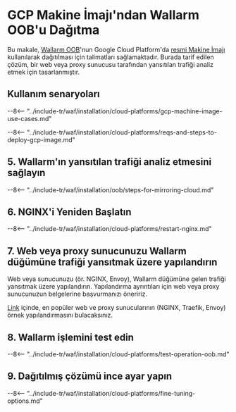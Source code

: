 [link-launch-instance]:     https://cloud.google.com/deep-learning-vm/docs/quickstart-marketplace

[img-ssh-key-generation]:       ../../../images/installation-gcp/common/ssh-key-generation.png
[versioning-policy]:            ../../../updating-migrating/versioning-policy.md#version-list
[img-wl-console-users]:         ../../../images/check-user-no-2fa.png
[img-create-wallarm-node]:      ../../../images/user-guides/nodes/create-cloud-node.png
[deployment-platform-docs]:     ../../../installation/supported-deployment-options.md
[node-token]:                       ../../../quickstart/getting-started.md#deploy-the-wallarm-filtering-node
[api-token]:                        ../../../user-guides/settings/api-tokens.md
[wallarm-token-types]:              ../../../user-guides/nodes/nodes.md#api-and-node-tokens-for-node-creation
[platform]:                         ../../../installation/supported-deployment-options.md
[ptrav-attack-docs]:                ../../../attacks-vulns-list.md#path-traversal
[attacks-in-ui-image]:              ../../../images/admin-guides/test-attacks-quickstart.png
[wallarm-nginx-directives]:         ../../../admin-en/configure-parameters-en.md
[autoscaling-docs]:                 ../../../admin-en/installation-guides/google-cloud/autoscaling-overview.md
[real-ip-docs]:                     ../../../admin-en/using-proxy-or-balancer-en.md
[allocate-memory-docs]:             ../../../admin-en/configuration-guides/allocate-resources-for-node.md
[limiting-request-processing]:      ../../../user-guides/rules/configure-overlimit-res-detection.md
[logs-docs]:                        ../../../admin-en/configure-logging.md
[oob-advantages-limitations]:       ../overview.md#advantages-and-limitations
[wallarm-mode]:                     ../../../admin-en/configure-wallarm-mode.md
[wallarm-api-via-proxy]:            ../../../admin-en/configuration-guides/access-to-wallarm-api-via-proxy.md
[img-grouped-nodes]:                ../../../images/user-guides/nodes/grouped-nodes.png

# GCP Makine İmajı'ndan Wallarm OOB'u Dağıtma

Bu makale, [Wallarm OOB](overview.md)'nun Google Cloud Platform'da [resmi Makine İmajı](https://console.cloud.google.com/launcher/details/wallarm-node-195710/wallarm-node) kullanılarak dağıtılması için talimatları sağlamaktadır. Burada tarif edilen çözüm, bir web veya proxy sunucusu tarafından yansıtılan trafiği analiz etmek için tasarlanmıştır.

## Kullanım senaryoları

--8<-- "../include-tr/waf/installation/cloud-platforms/gcp-machine-image-use-cases.md"

--8<-- "../include-tr/waf/installation/cloud-platforms/reqs-and-steps-to-deploy-gcp-image.md"

## 5. Wallarm'ın yansıtılan trafiği analiz etmesini sağlayın

--8<-- "../include-tr/waf/installation/oob/steps-for-mirroring-cloud.md"

## 6. NGINX'i Yeniden Başlatın

--8<-- "../include-tr/waf/installation/cloud-platforms/restart-nginx.md"

## 7. Web veya proxy sunucunuzu Wallarm düğümüne trafiği yansıtmak üzere yapılandırın

Web veya sunucunuzu (ör. NGINX, Envoy), Wallarm düğümüne gelen trafiği yansıtmak üzere yapılandırın. Yapılandırma ayrıntıları için web veya proxy sunucunuzun belgelerine başvurmanızı öneririz.

[Link](overview.md#examples-of-web-server-configuration-for-traffic-mirroring) içinde, en popüler web ve proxy sunucularının (NGINX, Traefik, Envoy) örnek yapılandırmasını bulacaksınız.

## 8. Wallarm işlemini test edin

--8<-- "../include-tr/waf/installation/cloud-platforms/test-operation-oob.md"

## 9. Dağıtılmış çözümü ince ayar yapın

--8<-- "../include-tr/waf/installation/cloud-platforms/fine-tuning-options.md"